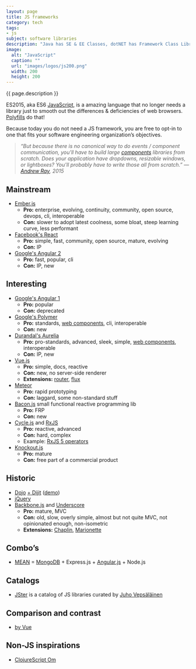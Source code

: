 ```yaml
---
layout: page
title: JS frameworks
category: tech
tags:
- js
subject: software libraries
description: "Java has SE & EE Classes, dotNET has Framework Class Library, Ruby has its Rails, and JavaScript has a multiverse of programming frameworks."
image:
  alt: "JavaScript"
  caption: ""
  url: "images/logos/js200.png"
  width: 200
  height: 200
---
```


{{ page.description }}

ES2015, aka ES6 [JavaScript]({{site.baseurl}}tech/js.html),
is a amazing language that no longer needs a library
just to smooth out the differences & deficiencies of web browsers.
[Polyfills]({{site.baseurl}}tech/polyfills.html) do that!

Because today you do not need a JS framework, you are free to opt-in
to one that fits your software engineering organization’s objectives.

> _“But because there is no canonical way to do events / component communication, you'll have to build large [components]({{site.baseurl}}tech/web-components.html) libraries from scratch. Does your application have dropdowns, resizable windows, or lightboxes? You'll probably have to write those all from scratch.” — [Andrew Ray](https://mobile.twitter.com/andrewray), 2015_

Mainstream
----------
* [Ember.js](http://emberjs.com/)
    * __Pro:__ enterprise, evolving, continuity, community, open source, devops, cli, interoperable
    * __Con:__ slower to adopt latest coolness, some bloat, steep learning curve, less performant
* [Facebook's React]({{site.baseurl}}tech/reactjs.html)
    * __Pro:__ simple, fast, community, open source, mature, evolving
    * __Con:__ IP
* [Google's Angular 2](https://angular.io/)
    * __Pro:__ fast, popular, cli
    * __Con:__ IP, new

Interesting
-----------
* [Google's Angular 1](https://angularjs.org/)
    * __Pro:__ popular
    * __Con:__ deprecated
* [Google's Polymer](https://www.polymer-project.org/1.0/)
    * __Pro:__ standards, [web components]({{site.baseurl}}tech/web-components.html), cli, interoperable
    * __Con:__ new
* [Durandal's Aurelia](http://aurelia.io/)
    * __Pro:__ pro-standards, advanced, sleek, simple, [web components]({{site.baseurl}}tech/web-components.html), interoperable
    * __Con:__ IP, new
* [Vue.js](https://vuejs.org/)
    * __Pro:__ simple, docs, reactive
    * __Con:__ new, no server-side renderer
    * __Extensions:__ [router](http://router.vuejs.org/en/), [flux](https://github.com/vuejs/vuex)
* [Meteor](https://www.meteor.com/)
    * __Pro:__ rapid prototyping
    * __Con:__ laggard, some non-standard stuff
* [Bacon.js](https://baconjs.github.io/) small functional reactive programming lib
    * __Pro:__ FRP
    * __Con:__ new
* [Cycle.js](http://cycle.js.org/) and [RxJS](http://reactivex.io/)
    * __Pro:__ reactive, advanced
    * __Con:__ hard, complex
    * Example: [RxJS 5 operators](https://gist.github.com/btroncone/d6cf141d6f2c00dc6b35#withlatestfrom)
* [Knockout.js](http://knockoutjs.com/)
    * __Pro:__ mature
    * __Con:__ free part of a commercial product

Historic
--------
* [Dojo](https://dojotoolkit.org/) [+ Dijit](https://dojotoolkit.org/reference-guide/dijit/info.html) ([demo](http://archive.dojotoolkit.org/nightly/dojotoolkit/dijit/themes/themeTester-orig.html))
* [jQuery](https://jquery.com/)
* [Backbone.js](http://backbonejs.org/) and [Underscore](http://underscorejs.org/)
    * __Pro:__ mature, MVC
    * __Con:__ old, slow, overly simple, almost but not quite MVC, not opinionated enough, non-isometric
    * __Extensions:__ [Chaplin](http://chaplinjs.org/), [Marionette](http://marionettejs.com/)

Combo’s
------
* [MEAN](http://meanjs.org/) = [MongoDB]({{site.baseurl}}tech/databases.html) + Express.js + [Angular.js]({{site.baseurl}}tech/js-frameworks.html) + Node.js

Catalogs
--------
* [JSter](http://jster.net/) is a catalog of JS libraries curated by [Juho Vepsäläinen](https://mobile.twitter.com/bebraw)

Comparison and contrast
--------
* [by Vue](https://vuejs.org/guide/comparison.html)

Non-JS inspirations
---------------
* [ClojureScript Om](https://github.com/omcljs/om#om)
